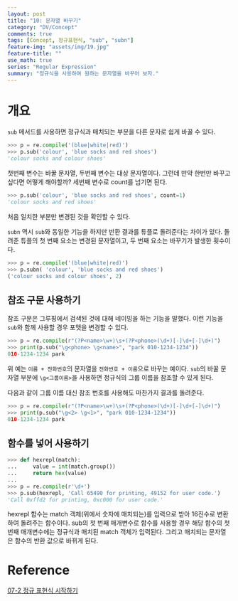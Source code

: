 ```yaml
---
layout: post
title: "10: 문자열 바꾸기"
category: "DV/Concept"
comments: true
tags: [Concept, 정규표현식, "sub", "subn"]
feature-img: "assets/img/19.jpg"
feature-title: ""
use_math: true
series: "Regular Expression"
summary: "정규식을 사용하여 원하는 문자열을 바꾸어 보자."
---
```


# 개요

`sub` 메서드를 사용하면 정규식과 매치되는 부분을 다른 문자로 쉽게 바꿀 수 있다.

```python
>>> p = re.compile('(blue|white|red)')
>>> p.sub('colour', 'blue socks and red shoes')
'colour socks and colour shoes'
```

첫번째 변수는 바꿀 문자열, 두번째 변수는 대상 문자열이다. 그런데 만약 한번만 바꾸고 싶다면 어떻게 해야할까? 세번째 변수로 count를 넘기면 된다.

```python
>>> p.sub('colour', 'blue socks and red shoes', count=1)
'colour socks and red shoes'
```

처음 일치한 부분만 변경된 것을 확인할 수 있다.

`subn` 역시 `sub`와 동일한 기능을 하지만 반환 결과를 튜플로 돌려준다는 차이가 있다. 돌려준 튜플의 첫 번째 요소는 변경된 문자열이고, 두 번째 요소는 바꾸기가 발생한 횟수이다.

```python
>>> p = re.compile('(blue|white|red)')
>>> p.subn( 'colour', 'blue socks and red shoes')
('colour socks and colour shoes', 2)
```

## 참조 구문 사용하기

참조 구문은 그루핑에서 검색된 것에 대해 네이밍을 하는 기능을 말했다. 이런 기능을 `sub`와 함께 사용할 경우 포맷을 변경할 수 있다.

```python
>>> p = re.compile(r"(?P<name>\w+)\s+(?P<phone>(\d+)[-]\d+[-]\d+)")
>>> print(p.sub("\g<phone> \g<name>", "park 010-1234-1234"))
010-1234-1234 park
```

위 예는 `이름 + 전화번호`의 문자열을 `전화번호 + 이름`으로 바꾸는 예이다. `sub`의 바꿀 문자열 부분에 `\g<그룹이름>`을 사용하면 정규식의 그룹 이름을 참조할 수 있게 된다.

다음과 같이 그룹 이름 대신 참조 번호를 사용해도 마찬가지 결과를 돌려준다.

```python
>>> p = re.compile(r"(?P<name>\w+)\s+(?P<phone>(\d+)[-]\d+[-]\d+)")
>>> print(p.sub("\g<2> \g<1>", "park 010-1234-1234"))
010-1234-1234 park
```

## 함수를 넣어 사용하기

```python
>>> def hexrepl(match):
...     value = int(match.group())
...     return hex(value)
...
>>> p = re.compile(r'\d+')
>>> p.sub(hexrepl, 'Call 65490 for printing, 49152 for user code.')
'Call 0xffd2 for printing, 0xc000 for user code.'
```

hexrepl 함수는 match 객체(위에서 숫자에 매치되는)를 입력으로 받아 16진수로 변환하여 돌려주는 함수이다. sub의 첫 번째 매개변수로 함수를 사용할 경우 해당 함수의 첫 번째 매개변수에는 정규식과 매치된 match 객체가 입력된다. 그리고 매치되는 문자열은 함수의 반환 값으로 바뀌게 된다.

# Reference

[07-2 정규 표현식 시작하기](https://wikidocs.net/4308)
